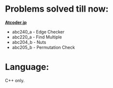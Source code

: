 # Problems solved till now:

<strong><a href="https://atcoder.jp">Atcoder.jp</a></strong>
- abc240_a - Edge Checker
- abc220_a - Find Multiple
- abc204_b - Nuts
- abc205_b - Permutation Check

# Language:
C++ only.
